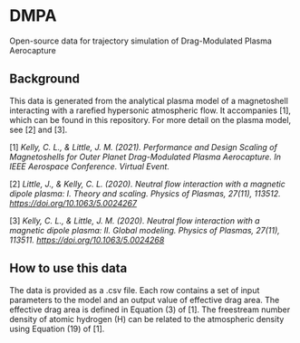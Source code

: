 # DMPA
Open-source data for trajectory simulation of Drag-Modulated Plasma Aerocapture

## Background
This data is generated from the analytical plasma model of a magnetoshell interacting with a rarefied hypersonic atmospheric flow.  It accompanies [1], which can be found in this repository.  For more detail on the plasma model, see [2] and [3].

[1] _Kelly, C. L., & Little, J. M. (2021). Performance and Design Scaling of Magnetoshells for Outer Planet Drag-Modulated Plasma Aerocapture. In IEEE Aerospace Conference. Virtual Event._

[2] _Little, J., & Kelly, C. L. (2020). Neutral flow interaction with a magnetic dipole plasma: I. Theory and scaling. Physics of Plasmas, 27(11), 113512. https://doi.org/10.1063/5.0024267_

[3] _Kelly, C. L., & Little, J. M. (2020). Neutral flow interaction with a magnetic dipole plasma: II. Global modeling. Physics of Plasmas, 27(11), 113511. https://doi.org/10.1063/5.0024268_

## How to use this data
The data is provided as a .csv file.  Each row contains a set of input parameters to the model and an output value of effective drag area.  The effective drag area is defined in Equation (3) of [1].  The freestream number density of atomic hydrogen (H) can be related to the atmospheric density using Equation (19) of [1].
